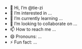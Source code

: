 - 👋 Hi, I’m @tie-zi
- 👀 I’m interested in ...
- 🌱 I’m currently learning ...
- 💞️ I’m looking to collaborate on ...
- 📫 How to reach me ...
- 😄 Pronouns: ...
- ⚡ Fun fact: ...

<!---
tie-zi/tie-zi is a ✨ special ✨ repository because its `README.md` (this file) appears on your GitHub profile.
You can click the Preview link to take a look at your changes.
--->
